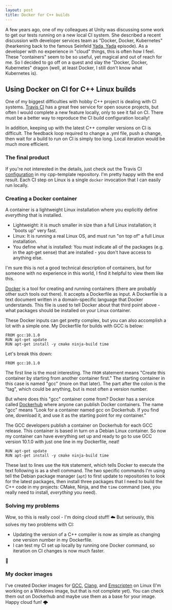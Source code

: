 ```yaml
---
layout: post
title: Docker for C++ builds
---
```

A few years ago, one of my colleagues at Unity was discussing some work to get our
tests running on a new local CI system. She described a recent discussion with
developer services team as "Docker, Docker, Kubernetes" (hearkening back to the
famous Seinfeld [Yada, Yada](https://en.wikipedia.org/wiki/The_Yada_Yada) episode).
As a developer with no experience in "cloud" things, this is often how I feel.
These "containers" seem to be so useful, yet magical and out of reach for me. So I
decided to go off on a quest and slay the "Docker, Docker, Kubernetes" dragon
(well, at least Docker, I still don't know what Kubernetes is).

## Using Docker on CI for C++ Linux builds

One of my biggest difficulties with hobby C++ project is dealing with CI systems.
[Travis CI](https://travis-ci.com) has a great free service for open source projects, but
often I would complete a new feature locally, only to see it fail on CI. There must
be a better way to reproduce the CI build configuration locally!

In addition, keeping up with the latest C++ compiler versions on CI is difficult.
The feedback loop required to change a .yml file, push a change, then wait for a
build to run on CI is simply too long. Local iteration would be much more
efficient.

### The final product

If you're not interested in the details, just check out the Travis CI
[configuration](https://github.com/joshpeterson/cpp-template/blob/master/.travis.yml)
in my cpp-template repository. I'm pretty happy with the end result. Each CI step
on Linux is a single `docker` invocation that I can easily run locally.

### Creating a Docker container

A container is a lightweight Linux installation where you explicitly define
_everything_ that is installed.

* Lightweight: it is much smaller in size than a full Linux installation; it "boots
  up" very fast.
* Linux: It is running a real Linux OS, and must run "on top of" a full Linux
  installation.
* You define what is installed: You must indicate all of the packages (e.g. in the
  apt-get sense) that are installed - you don't have access to anything else.

I'm sure this is not a good technical description of containers, but for someone
with no experience in this world, I find it helpful to view them like this.

[Docker](https://docker.com) is a tool for creating and running containers (there are
probably other such tools out there). It accepts a Dockerfile as input. A
Dockerfile is a text document written in a domain-specific language that Docker
understands. This file is used to tell Docker about that third point above - what
packages should be installed on your Linux container.

These Docker inputs can get pretty complex, but you can also accomplish a lot with
a simple one. My Dockerfile for builds with GCC is below:

```
FROM gcc:10.1.0
RUN apt-get update
RUN apt-get install -y cmake ninja-build time
```

Let's break this down:

```
FROM gcc:10.1.0
```

The first line is the most interesting. The `FROM` statement means "Create this
container by starting from another container first." The starting container in this
case is named "gcc" (more on that later). The part after the colon is the "tag",
which could be anything, but is most often a version number.

But where does this "gcc" container come from? Docker has a service called
[Dockerhub](https://hub.docker.com/) where anyone can publish Docker containers.
The name "gcc" means "Look for a container named gcc on Dockerhub. If you find one,
download it, and use it as the starting point for my container."

The GCC developers publish a container on Dockerhub for each GCC release. This
container is based in turn on a Debian Linux container. So now my container can
have everything set up and ready to go to use GCC version 10.1.0 with just one line
in my Dockerfile, neat!

```
RUN apt-get update
RUN apt-get install -y cmake ninja-build time
```

These last to lines use the `RUN` statement, which tells Docker to execute the text
following is as a shell command. The two specific commands I'm using tell the
Debian package manager (`apt`) to first update to repositories to look for the
latest packages, then install three packages that I need to build the C++ code in
my projects: CMake, Ninja, and the `time` command (see, you really need to
install, _everything_ you need).

### Solving my problems

Wow, so this is really cool - I'm doing cloud stuff! ☁️  But seriously, this solves
my two problems with CI:

* Updating the version of a C++ compiler is now as simple as changing one version
  number in my Dockerfile.
* I can test my CI set up locally by running one Docker command, so iteration on CI
  changes is now much faster.

🎉

### My docker images

I've created Docker images for [GCC](https://hub.docker.com/r/petersonjm1/gcc),
[Clang](https://hub.docker.com/r/petersonjm1/clang), and
[Emscripten](https://hub.docker.com/r/petersonjm1/emscripten) on Linux (I'm working
on a Windows image, but that is not complete yet). You can check them out on
Dockerhub and maybe use them as a base for your image. Happy cloud fun! 🌩️
